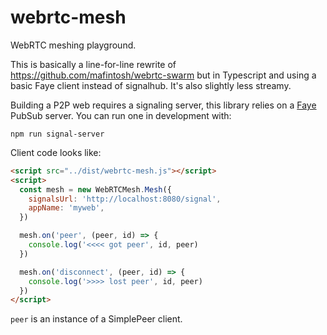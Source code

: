 # webrtc-mesh

WebRTC meshing playground.

This is basically a line-for-line rewrite of https://github.com/mafintosh/webrtc-swarm but in Typescript and using a basic Faye client instead of signalhub. It's also slightly less streamy.

Building a P2P web requires a signaling server, this library relies on a [Faye](https://faye.jcoglan.com/) PubSub server. You can run one in development with: 

```console
npm run signal-server
```

Client code looks like:

```html
<script src="../dist/webrtc-mesh.js"></script>
<script>
  const mesh = new WebRTCMesh.Mesh({
    signalsUrl: 'http://localhost:8080/signal',
    appName: 'myweb',
  })

  mesh.on('peer', (peer, id) => {
    console.log('<<<< got peer', id, peer)
  })

  mesh.on('disconnect', (peer, id) => {
    console.log('>>>> lost peer', id, peer)
  })
</script>
```

`peer` is an instance of a SimplePeer client.
